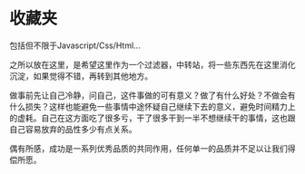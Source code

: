 # 收藏夹

包括但不限于Javascript/Css/Html...

之所以放在这里，是希望这里作为一个过滤器，中转站，将一些东西先在这里消化沉淀，如果觉得不错，再转到其他地方。

做事前先让自己冷静，问自己，这件事做的可有意义？做了有什么好处？不做会有什么损失？这样也能避免一些事情中途怀疑自己继续下去的意义，避免时间精力上的虚耗。自己在这方面吃了很多亏，干了很多干到一半不想继续干的事情，这也跟自己容易放弃的品性多少有点关系。

偶有所感，成功是一系列优秀品质的共同作用，任何单一的品质并不足以让我们得偿所愿。